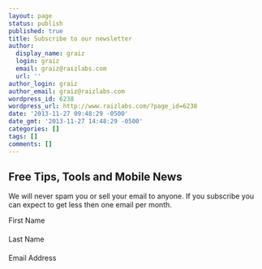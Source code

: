 ```yaml
---
layout: page
status: publish
published: true
title: Subscribe to our newsletter
author:
  display_name: graiz
  login: graiz
  email: graiz@raizlabs.com
  url: ''
author_login: graiz
author_email: graiz@raizlabs.com
wordpress_id: 6238
wordpress_url: http://www.raizlabs.com/?page_id=6238
date: '2013-11-27 09:48:29 -0500'
date_gmt: '2013-11-27 14:48:29 -0500'
categories: []
tags: []
comments: []
---
```

<h2>Free Tips, Tools and Mobile News</h2>
<p>We will never spam you or sell your email to anyone. If you subscribe you can expect to get less then one email per month.</p>
<p><!-- Begin MailChimp Signup Form --></p>
<div id="mc_embed_signup">
<form class="validate" id="mc-embedded-subscribe-form" action="http://raizlabs.us1.list-manage.com/subscribe/post?u=fdb405d4bbf0df78ae6fbf6dc&amp;id=f7c35aa34c" method="post" name="mc-embedded-subscribe-form" target="_blank">
<div class="mc-field-group form-field" style="margin-bottom: 20px"><label for="mce-FNAME">First Name </label></div>
<div class="mc-field-group form-field" style="margin-bottom: 20px"><label for="mce-LNAME">Last Name </label></div>
<div class="mc-field-group form-field" style="margin-bottom: 20px"><label for="mce-EMAIL">Email Address </label></div>
<div class="clear form-field" id="mce-responses"></div>
<div class="clear"></div>
</form>
</div>
<p><!--End mc_embed_signup--></p>
<p><br><br />
&nbsp;</p>
